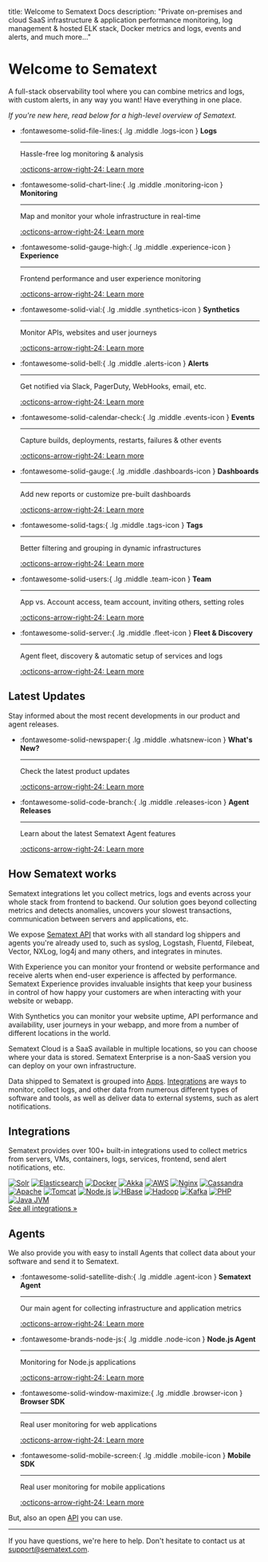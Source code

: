 title: Welcome to Sematext Docs
description: "Private on-premises and cloud SaaS infrastructure & application performance monitoring, log management & hosted ELK stack, Docker metrics and logs, events and alerts, and much more..."

# Welcome to Sematext

A full-stack observability tool where you can combine metrics and logs, with custom alerts, in any way you want! Have everything in one place.

_If you're new here, read below for a high-level overview of Sematext._

<div class="grid cards" markdown>

-   :fontawesome-solid-file-lines:{ .lg .middle .logs-icon } __Logs__

    ---

    Hassle-free log monitoring & analysis
    
    [:octicons-arrow-right-24: Learn more](/docs/logs)

-   :fontawesome-solid-chart-line:{ .lg .middle .monitoring-icon } __Monitoring__

    ---

    Map and monitor your whole infrastructure in real-time
    
    [:octicons-arrow-right-24: Learn more](/docs/monitoring)

-   :fontawesome-solid-gauge-high:{ .lg .middle .experience-icon } __Experience__

    ---

    Frontend performance and user experience monitoring
    
    [:octicons-arrow-right-24: Learn more](/docs/experience)

-   :fontawesome-solid-vial:{ .lg .middle .synthetics-icon } __Synthetics__

    ---
    
    Monitor APIs, websites and user journeys
    
    [:octicons-arrow-right-24: Learn more](/docs/synthetics)

-   :fontawesome-solid-bell:{ .lg .middle .alerts-icon } __Alerts__

    ---
    
    Get notified via Slack, PagerDuty, WebHooks, email, etc.
    
    [:octicons-arrow-right-24: Learn more](/docs/alerts)

-   :fontawesome-solid-calendar-check:{ .lg .middle .events-icon } __Events__

    ---
    
    Capture builds, deployments, restarts, failures & other events
    
    [:octicons-arrow-right-24: Learn more](/docs/events)

-   :fontawesome-solid-gauge:{ .lg .middle .dashboards-icon } __Dashboards__

    ---
    
    Add new reports or customize pre-built dashboards
    
    [:octicons-arrow-right-24: Learn more](/docs/dashboards)

-   :fontawesome-solid-tags:{ .lg .middle .tags-icon } __Tags__

    ---
    
    Better filtering and grouping in dynamic infrastructures
    
    [:octicons-arrow-right-24: Learn more](/docs/tags)

-   :fontawesome-solid-users:{ .lg .middle .team-icon } __Team__

    ---
    
    App vs. Account access, team account, inviting others, setting roles
    
    [:octicons-arrow-right-24: Learn more](/docs/team)

-   :fontawesome-solid-server:{ .lg .middle .fleet-icon } __Fleet & Discovery__

    ---
    
    Agent fleet, discovery & automatic setup of services and logs
    
    [:octicons-arrow-right-24: Learn more](/docs/fleet)

</div>

## Latest Updates

Stay informed about the most recent developments in our product and agent releases.

<div class="grid cards" markdown>

-   :fontawesome-solid-newspaper:{ .lg .middle .whatsnew-icon } __What's New?__

    ---
    
    Check the latest product updates
    
    [:octicons-arrow-right-24: Learn more](https://sematext.com/product-updates/)

-   :fontawesome-solid-code-branch:{ .lg .middle .releases-icon } __Agent Releases__

    ---
    
    Learn about the latest Sematext Agent features
    
    [:octicons-arrow-right-24: Learn more](/docs/agents/sematext-agent/releasenotes)

</div>

## How Sematext works

Sematext integrations let you collect metrics, logs and events across your whole stack from frontend to backend. Our solution goes beyond collecting metrics and detects anomalies, uncovers your slowest transactions, communication between servers and applications, etc.

We expose [Sematext API](docs/logs/index-events-via-elasticsearch-api) that works with all standard log shippers and agents you're already used to, such as syslog, Logstash, Fluentd, Filebeat, Vector, NXLog, log4j and many others, and integrates in minutes.

With Experience you can monitor your frontend or website performance and receive alerts when end-user experience is affected by performance. Sematext Experience provides invaluable insights that keep your business in control of how happy your customers are when interacting with your website or webapp.

With Synthetics you can monitor your website uptime, API performance and availability, user journeys in your webapp, and more from a number of different locations in the world.

Sematext Cloud is a SaaS available in multiple locations, so you can choose where your data is stored. Sematext Enterprise is a non-SaaS version you can deploy on your own infrastructure.

Data shipped to Sematext is grouped into [Apps](/docs/guide/app-guide). [Integrations](/docs/integration) are ways to monitor, collect logs, and other data from numerous different types of software and tools, as well as deliver data to external systems, such as alert notifications.

## Integrations

Sematext provides over 100+ built-in integrations used to collect metrics from servers, VMs, containers, logs, services, frontend, send alert notifications, etc.

<div class="integrations-container">
  <div class="integrations-grid">
    <a href="integration/solr/"><img src="/docs/images/integrations/solr.svg" alt="Solr" title="Apache Solr"></a>
    <a href="integration/elasticsearch/"><img src="/docs/images/integrations/elasticsearch.svg" alt="Elasticsearch" title="Elasticsearch"></a>
    <a href="integration/docker/"><img src="/docs/images/integrations/docker.svg" alt="Docker" title="Docker"></a>
    <a href="integration/akka/"><img src="/docs/images/integrations/akka.svg" alt="Akka" title="Akka"></a>
    <a href="integration/aws/"><img src="/docs/images/integrations/aws.svg" alt="AWS" title="AWS - Amazon Web Services"></a>
    <a href="integration/nginx/"><img src="/docs/images/integrations/nginx.svg" alt="Nginx" title="Nginx"></a>
    <a href="integration/cassandra/"><img src="/docs/images/integrations/cassandra.svg" alt="Cassandra" title="Cassandra"></a>
    <a href="integration/apache/"><img src="/docs/images/integrations/apache.svg" alt="Apache" title="Apache"></a>
    <a href="integration/tomcat/"><img src="/docs/images/integrations/tomcat.svg" alt="Tomcat" title="Tomcat"></a>
    <a href="integration/node.js/"><img src="/docs/images/integrations/nodejs-icon.svg" alt="Node.js" title="Node.js"></a>
    <a href="integration/hbase/"><img src="/docs/images/integrations/hbase.svg" alt="HBase" title="HBase"></a>
    <a href="integration/hadoop/"><img src="/docs/images/integrations/hadoop.svg" alt="Hadoop" title="Hadoop"></a>
    <a href="integration/kafka/"><img src="/docs/images/integrations/kafka.svg" alt="Kafka" title="Kafka"></a>
    <a href="integration/php/"><img src="/docs/images/integrations/php.svg" alt="PHP" title="PHP"></a>
    <a href="integration/jvm/"><img src="/docs/images/integrations/java.svg" alt="Java JVM" title="Java JVM"></a>
  </div>
</div>

<div class="see-all-link">
  <a href="/docs/integration/" class="md-button">See all integrations »</a>
</div>

## Agents

We also provide you with easy to install Agents that collect data about your software and send it to Sematext.

<div class="grid cards" markdown>

-   :fontawesome-solid-satellite-dish:{ .lg .middle .agent-icon } __Sematext Agent__

    ---
    
    Our main agent for collecting infrastructure and application metrics
    
    [:octicons-arrow-right-24: Learn more](/docs/agents/sematext-agent)

-   :fontawesome-brands-node-js:{ .lg .middle .node-icon } __Node.js Agent__

    ---
    
    Monitoring for Node.js applications
    
    [:octicons-arrow-right-24: Learn more](/docs/agents/node-agent)

-   :fontawesome-solid-window-maximize:{ .lg .middle .browser-icon } __Browser SDK__

    ---
    
    Real user monitoring for web applications
    
    [:octicons-arrow-right-24: Learn more](/docs/agents/browser)

-   :fontawesome-solid-mobile-screen:{ .lg .middle .mobile-icon } __Mobile SDK__

    ---
    
    Real user monitoring for mobile applications
    
    [:octicons-arrow-right-24: Learn more](/docs/agents/mobile)

</div>

But, also an open [API](/docs/api) you can use.

---

If you have questions, we're here to help. Don't hesitate to contact us at [support@sematext.com](mailto:support@sematext.com).
